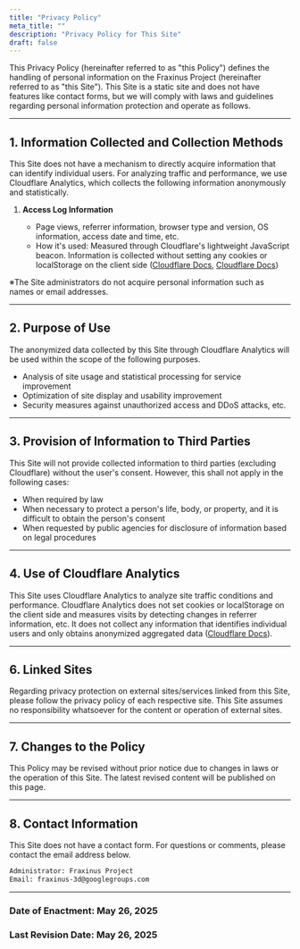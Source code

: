 ```yaml
---
title: "Privacy Policy"
meta_title: ""
description: "Privacy Policy for This Site"
draft: false
---
```


This Privacy Policy (hereinafter referred to as "this Policy") defines the handling of personal information on the Fraxinus Project (hereinafter referred to as "this Site").
This Site is a static site and does not have features like contact forms, but we will comply with laws and guidelines regarding personal information protection and operate as follows.

---

## 1. Information Collected and Collection Methods

This Site does not have a mechanism to directly acquire information that can identify individual users. For analyzing traffic and performance, we use Cloudflare Analytics, which collects the following information anonymously and statistically.

1. **Access Log Information**

   * Page views, referrer information, browser type and version, OS information, access date and time, etc.
   * How it's used: Measured through Cloudflare's lightweight JavaScript beacon. Information is collected without setting any cookies or localStorage on the client side ([Cloudflare Docs][1], [Cloudflare Docs][2])

※The Site administrators do not acquire personal information such as names or email addresses.

---

## 2. Purpose of Use

The anonymized data collected by this Site through Cloudflare Analytics will be used within the scope of the following purposes.

* Analysis of site usage and statistical processing for service improvement
* Optimization of site display and usability improvement
* Security measures against unauthorized access and DDoS attacks, etc.

---

## 3. Provision of Information to Third Parties

This Site will not provide collected information to third parties (excluding Cloudflare) without the user's consent. However, this shall not apply in the following cases:

* When required by law
* When necessary to protect a person's life, body, or property, and it is difficult to obtain the person's consent
* When requested by public agencies for disclosure of information based on legal procedures

---

## 4. Use of Cloudflare Analytics

This Site uses Cloudflare Analytics to analyze site traffic conditions and performance.
Cloudflare Analytics does not set cookies or localStorage on the client side and measures visits by detecting changes in referrer information, etc. It does not collect any information that identifies individual users and only obtains anonymized aggregated data ([Cloudflare Docs][1]).

---

## 6. Linked Sites

Regarding privacy protection on external sites/services linked from this Site, please follow the privacy policy of each respective site. This Site assumes no responsibility whatsoever for the content or operation of external sites.

---

## 7. Changes to the Policy

This Policy may be revised without prior notice due to changes in laws or the operation of this Site. The latest revised content will be published on this page.

---

## 8. Contact Information

This Site does not have a contact form. For questions or comments, please contact the email address below.

```txt
Administrator: Fraxinus Project
Email: fraxinus-3d@googlegroups.com
```

---

### Date of Enactment: May 26, 2025

### Last Revision Date: May 26, 2025

[1]: https://developers.cloudflare.com/web-analytics/data-metrics/core-web-vitals/ "Core Web Vitals · Cloudflare Web Analytics docs"
[2]: https://developers.cloudflare.com/speed/speed-test/rum-beacon/ "RUM beacon for Web Analytics · Cloudflare Speed docs" 
